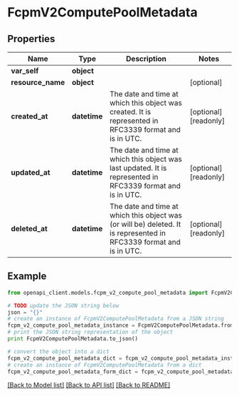 # FcpmV2ComputePoolMetadata


## Properties
Name | Type | Description | Notes
------------ | ------------- | ------------- | -------------
**var_self** | **object** |  | 
**resource_name** | **object** |  | [optional] 
**created_at** | **datetime** | The date and time at which this object was created. It is represented in RFC3339 format and is in UTC. | [optional] [readonly] 
**updated_at** | **datetime** | The date and time at which this object was last updated. It is represented in RFC3339 format and is in UTC. | [optional] [readonly] 
**deleted_at** | **datetime** | The date and time at which this object was (or will be) deleted. It is represented in RFC3339 format and is in UTC. | [optional] [readonly] 

## Example

```python
from openapi_client.models.fcpm_v2_compute_pool_metadata import FcpmV2ComputePoolMetadata

# TODO update the JSON string below
json = "{}"
# create an instance of FcpmV2ComputePoolMetadata from a JSON string
fcpm_v2_compute_pool_metadata_instance = FcpmV2ComputePoolMetadata.from_json(json)
# print the JSON string representation of the object
print FcpmV2ComputePoolMetadata.to_json()

# convert the object into a dict
fcpm_v2_compute_pool_metadata_dict = fcpm_v2_compute_pool_metadata_instance.to_dict()
# create an instance of FcpmV2ComputePoolMetadata from a dict
fcpm_v2_compute_pool_metadata_form_dict = fcpm_v2_compute_pool_metadata.from_dict(fcpm_v2_compute_pool_metadata_dict)
```
[[Back to Model list]](../ccloud/README.md#documentation-for-models) [[Back to API list]](../ccloud/README.md#documentation-for-api-endpoints) [[Back to README]](../ccloud/README.md)


